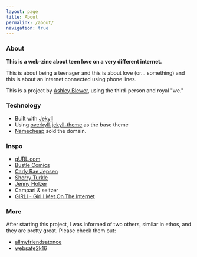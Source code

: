 ```yaml
---
layout: page
title: About
permalink: /about/
navigation: true
---
```


### About

**This is a web-zine about teen love on a very different internet.**

This is about being a teenager and this is about love (or... something) and this is about an internet connected using phone lines.

This is a project by [Ashley Blewer](http://ashleyblewer.com), using the third-person and royal "we."

### Technology

- Built with [Jekyll](https://jekyllrb.com/)
- Using [overkyll-jekyll-theme](https://github.com/bertrandkeller/overkyll-jekyll-theme) as the base theme
- [Namecheap](https://www.namecheap.com/) sold the domain.

### Inspo

- [gURL.com](https://www.thecut.com/2014/08/forgotten-pioneer-of-teenage-pop-feminism.html)
- [Bustle Comics](https://www.bustle.com/comics)
- [Carly Rae Jepsen](https://www.youtube.com/watch?v=Qlsu7RhOnsQ)
- [Sherry Turkle](http://www.mit.edu/~sturkle/)
- [Jenny Holzer](http://projects.jennyholzer.com/)
- Campari & seltzer
- [GIRLI - Girl I Met On The Internet](https://www.youtube.com/watch?v=UsABHGeZQ7U)  

### More

After starting this project, I was informed of two others, similar in ethos, and they are pretty great. Please check them out:

- [allmyfriendsatonce](http://www.allmyfriendsatonce.com/#0)  
- [websafe2k16](http://websafe2k16.com/)  
